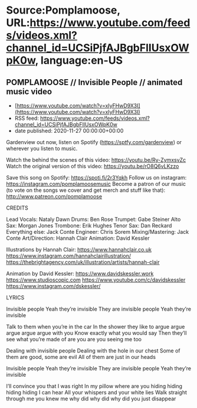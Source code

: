 # Source:Pomplamoose, URL:https://www.youtube.com/feeds/videos.xml?channel_id=UCSiPjfAJBgbFlIUsxOWpK0w, language:en-US

## POMPLAMOOSE // Invisible People // animated music video
 - [https://www.youtube.com/watch?v=xIyFHwD9X3I](https://www.youtube.com/watch?v=xIyFHwD9X3I)
 - RSS feed: https://www.youtube.com/feeds/videos.xml?channel_id=UCSiPjfAJBgbFlIUsxOWpK0w
 - date published: 2020-11-27 00:00:00+00:00

Gardenview out now, listen on Spotify (https://sptfy.com/gardenview) or wherever you listen to music.

 Watch the behind the scenes of this video: https://youtu.be/Ry-ZymxsvZc
Watch the original version of this video: https://youtu.be/rO8Q6vLKzzo

Save this song on Spotify: https://spoti.fi/2r3Yqkh
Follow us on instagram: https://instagram.com/pomplamoosemusic
Become a patron of our music (to vote on the songs we cover and get merch and stuff like that): http://www.patreon.com/pomplamoose

CREDITS

Lead Vocals: Nataly Dawn
Drums: Ben Rose
Trumpet: Gabe Steiner
Alto Sax: Morgan Jones
Trombone: Erik Hughes
Tenor Sax: Dan Reckard 
Everything else: Jack Conte
Engineer: Chris Sorem
Mixing/Mastering: Jack Conte
Art/Direction: Hannah Clair
Animation: David Kessler

Illustrations by Hannah Clair:
https://www.hannahclair.co.uk
https://www.instagram.com/hannahclairillustration/
https://thebrightagency.com/uk/illustration/artists/hannah-clair

Animation by David Kessler: 
https://www.davidskessler.work
https://www.studioscopic.com
https://www.youtube.com/c/davidskessler
https://www.instagram.com/dskessler/

LYRICS

Invisible people
Yeah they’re invisible
They are invisible people
Yeah they’re invisible

Talk to them when you’re in the car
In the shower they like to argue argue argue argue argue with you
Know exactly what you would say
Then they’ll see what you’re made of are you are you seeing me too

Dealing with invisible people
Dealing with the hole in our chest
Some of them are good, some are evil
All of them are just in our heads
 
Invisible people
Yeah they’re invisible
They are invisible people
Yeah they’re invisible
  
I’ll convince you that I was right
In my pillow where are you hiding hiding hiding hiding I can hear
All your whispers and your white lies
Walk straight through me you knew me why did why did why did you just disappear

